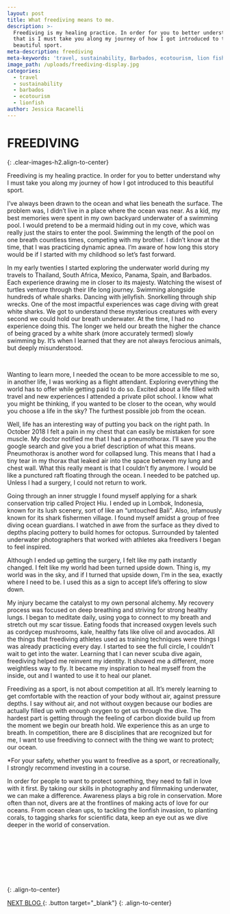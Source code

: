 ```yaml
---
layout: post
title: What freediving means to me.
description: >-
  Freediving is my healing practice. In order for you to better understand why
  that is I must take you along my journey of how I got introduced to this
  beautiful sport.
meta-description: freediving
meta-keywords: 'travel, sustainability, Barbados, ecotourism, lion fish,'
image_path: /uploads/freediving-display.jpg
categories:
  - travel
  - sustainability
  - barbados
  - ecotourism
  - lionfish
author: Jessica Racanelli
---
```


# FREEDIVING
{: .clear-images-h2.align-to-center}

Freediving is my healing practice. In order for you to better understand why I must take you along my journey of how I got introduced to this beautiful sport.&nbsp;

I’ve always been drawn to the ocean and what lies beneath the surface. The problem was, I didn’t live in a place where the ocean was near. As a kid, my best memories were spent in my own backyard underwater of a swimming pool. I would pretend to be a mermaid hiding out in my cove, which was really just the stairs to enter the pool. Swimming the length of the pool on one breath countless times, competing with my brother. I didn’t know at the time, that I was practicing dynamic apnea. I’m aware of how long this story would be if I started with my childhood so let’s fast forward.&nbsp;

In my early twenties I started exploring the underwater world during my travels to Thailand, South Africa, Mexico, Panama, Spain, and Barbados. Each experience drawing me in closer to its majesty. Watching the wisest of turtles venture through their life long journey. Swimming alongside hundreds of whale sharks. Dancing with jellyfish. Snorkelling through ship wrecks. One of the most impactful experiences was cage diving with great white sharks. We got to understand these mysterious creatures with every second we could hold our breath underwater. At the time, I had no experience doing this. The longer we held our breath the higher the chance of being graced by a white shark (more accurately termed) slowly swimming by. It’s when I learned that they are not always ferocious animals, but deeply misunderstood.&nbsp;

&nbsp;

Wanting to learn more, I needed the ocean to be more accessible to me so, in another life, I was working as a flight attendant. Exploring everything the world has to offer while getting paid to do so. Excited about a life filled with travel and new experiences I attended a private pilot school. I know what you might be thinking, if you wanted to be closer to the ocean, why would you choose a life in the sky? The furthest possible job from the ocean.&nbsp;

Well, life has an interesting way of putting you back on the right path. In October 2018 I felt a pain in my chest that can easily be mistaken for sore muscle. My doctor notified me that I had a pneumothorax. I’ll save you the google search and give you a brief description of what this means. Pneumothorax is another word for collapsed lung. This means that I had a tiny tear in my thorax that leaked air into the space between my lung and chest wall. What this really meant is that I couldn’t fly anymore. I would be like a punctured raft floating through the ocean. I needed to be patched up. Unless I had a surgery, I could not return to work.&nbsp;

Going through an inner struggle I found myself applying for a shark conservation trip called Project Hiu. I ended up in Lombok, Indonesia, known for its lush scenery, sort of like an “untouched Bali”. Also, infamously known for its shark fishermen village. I found myself amidst a group of free diving ocean guardians. I watched in awe from the surface as they dived to depths placing pottery to build homes for octopus. Surrounded by talented underwater photographers that worked with athletes aka freedivers I began to feel inspired.&nbsp;

Although I ended up getting the surgery, I felt like my path instantly changed. I felt like my world had been turned upside down. Thing is, my world was in the sky, and if I turned that upside down, I’m in the sea, exactly where I need to be. I used this as a sign to accept life’s offering to slow down.&nbsp;

My injury became the catalyst to my own personal alchemy. My recovery process was focused on deep breathing and striving for strong healthy lungs. I began to meditate daily, using yoga to connect to my breath and stretch out my scar tissue. Eating foods that increased oxygen levels such as cordycep mushrooms, kale, healthy fats like olive oil and avocados. All the things that freediving athletes used as training techniques were things I was already practicing every day. I started to see the full circle, I couldn’t wait to get into the water. Learning that I can never scuba dive again, freediving helped me reinvent my identity. It showed me a different, more weightless way to fly. It became my inspiration to heal myself from the inside, out and I wanted to use it to heal our planet.&nbsp;

Freediving as a sport, is not about competition at all. It’s merely learning to get comfortable with the reaction of your body without air, against pressure depths. I say without air, and not without oxygen because our bodies are actually filled up with enough oxygen to get us through the dive. The hardest part is getting through the feeling of carbon dioxide build up from the moment we begin our breath hold. We experience this as an urge to breath. In competition, there are 8 disciplines that are recognized but for me, I want to use freediving to connect with the thing we want to protect; our ocean. &nbsp;

\*For your safety, whether you want to freedive as a sport, or recreationally, I strongly recommend investing in a course.&nbsp;

In order for people to want to protect something, they need to fall in love with it first. By taking our skills in photography and filmmaking underwater, we can make a difference. Awareness plays a big role in conservation. More often than not, divers are at the frontlines of making acts of love for our oceans. From ocean clean ups, to tackling the lionfish invasion, to planting corals, to tagging sharks for scientific data, keep an eye out as we dive deeper in the world of conservation.&nbsp;

&nbsp;

&nbsp;

## &nbsp;
{: .align-to-center}

[NEXT BLOG&nbsp;](/2019/first-blog-post){: .button target="_blank"}
{: .align-to-center}